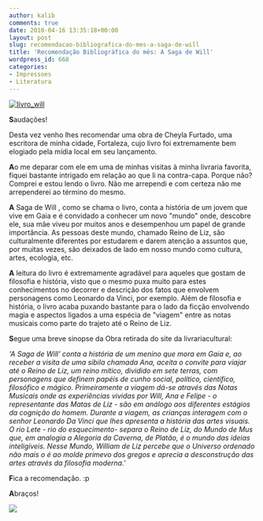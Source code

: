 ```yaml
---
author: kalib
comments: true
date: 2010-04-16 13:35:18+00:00
layout: post
slug: recomendacao-bibliografica-do-mes-a-saga-de-will
title: 'Recomendação Bibliográfica do mês: A Saga de Will'
wordpress_id: 668
categories:
- Impressoes
- Literatura
---
```


[![livro_will](http://marcelocavalcante.net/portal/wp-content/uploads/2010/04/livro_will.jpg)](http://marcelocavalcante.net/portal/wp-content/uploads/2010/04/livro_will.jpg)



**S**audações!

Desta vez venho lhes recomendar uma obra de Cheyla Furtado, uma escritora de minha cidade, Fortaleza, cujo livro foi extremamente bem elogiado pela mídia local em seu lançamento.

**A**o me deparar com ele em uma de minhas visitas à minha livraria favorita, fiquei bastante intrigado em relação ao que li na contra-capa. Porque não? Comprei e estou lendo o livro. Não me arrependi e com certeza não me arrependerei ao término do mesmo.

**A** Saga de Will , como se chama o livro, conta a história de um jovem que vive em Gaia e é convidado a conhecer um novo "mundo" onde, descobre ele, sua mãe viveu por muitos anos e desempenhou um papel de grande importância. As pessoas deste mundo, chamado Reino de Liz, são culturalmente diferentes por estudarem e darem atenção a assuntos que, por muitas vezes, são deixados de lado em nosso mundo como cultura, artes, ecologia, etc.

**A** leitura do livro é extremamente agradável para aqueles que gostam de filosofia e história, visto que o mesmo puxa muito para estes conhecimentos no decorrer e descrição dos fatos que envolvem personagens como Leonardo da Vinci, por exemplo. Além de filosofia e história, o livro acaba puxando bastante para o lado da ficção envolvendo magia e aspectos ligados a uma espécia de "viagem" entre as notas musicais como parte do trajeto até o Reino de Liz.

**S**egue uma breve sinopse da Obra retirada do site da livrariacultural:

_'A Saga de Will' conta a história de um menino que mora em Gaia e, ao receber a visita de uma sibila chamada Ana, aceita o convite para viajar até o Reino de Liz, um reino mítico, dividido em sete terras, com personagens que definem papéis de cunho social, político, científico, filosófico e mágico. Primeiramente a viagem dá-se através das Notas Musicais onde as experiências vividas por Will, Ana e Felipe - o representante das Matas de Liz - são em análogo aos diferentes estágios da cognição do homem. Durante a viagem, as crianças interagem com o senhor Leonardo Da Vinci que lhes apresenta a história das artes visuais. O rio Lete - rio do esquecimento- separa o Reino de Liz, do Mundo de Mus que, em analogia a Alegoria da Caverna, de Platão, é o mundo das ideias inteligíveis. Nesse Mundo, William de Liz percebe que o Universo ordenado não mais o é ao molde primevo dos gregos e aprecia a desconstrução das artes através da filosofia moderna.'_

**F**ica a recomendação. :p

**A**braços!


![](http://www.marcelocavalcante.net/portal/imgs/userbar.gif)
